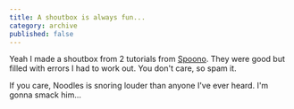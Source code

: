 ```yaml
---
title: A shoutbox is always fun...
category: archive
published: false
---
```


Yeah I made a shoutbox from 2 tutorials from [Spoono][1]. They were good but
filled with errors I had to work out. You don't care, so spam it.

If you care, Noodles is snoring louder than anyone I've ever heard. I'm gonna
smack him...

<!-- Hear him <a href="/files/chauncey_snoring.wav">here</a>. -->

[1]: http://www.spoono.com/

